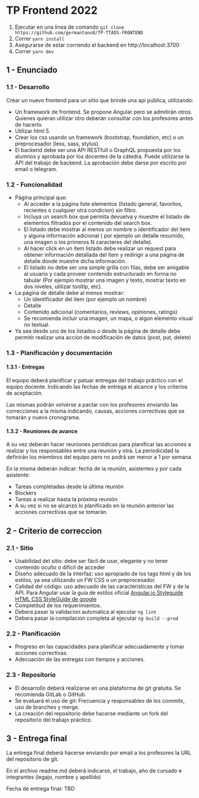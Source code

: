 # TP Frontend 2022

1. Ejecutar en una linea de comando `git clone https://github.com/germantano8/TP-TTADS-FRONTEND`
2. Correr `yarn install`
3. Asegurarse de estar corriendo el backend en http://localhost:3700
4. Correr `yarn dev`

## 1 - Enunciado

### 1.1 - Desarrollo

Crear un nuevo frontend para un sitio que brinde una api pública, utilizando:

- Un framework de frontend. Se propone Angular pero se admitirán otros. Quienes quieran utilizar otro deberán consultar con los profesores antes de hacerlo.
- Utilizar html 5.
- Crear los css usando un framework (bootstrap, foundation, etc) o un preprocesador (less, sass, stylus).
- El backend debe ser una API RESTfull o GraphQL propuesta por los alumnos y aprobada por los docentes de la cátedra. Puede utilizarse la API del trabajo de backend. La aprobación debe darse por escrito por email o telegram.

### 1.2 - Funcionalidad

- Página principal que:
  - Al acceder a la página liste elementos (listado general, favoritos, recientes o cualquier otra condicion) sin filtro.
  - Incluya un search box que permita devuelva y muestre el listado de elementos filtrados por el contenido del search box.
  - El listado debe mostrar al menos un nombre o identificador del item y alguna información adicional ( por ejemplo un detalle resumido, una imagen o los primeros N caracteres del detalle).
  - Al hacer click en un ítem listado debe realizar un request para obtener información detallada del ítem y redirigir a una página de detalle donde muestre dicha información.
  - El listado no debe ser una simple grilla con filas, debe ser amigable al usuario y cada proveer contenido estructurado en forma no tabular (Por ejemplo mostrar una imagen y texto, mostrar texto en dos niveles, utilizar tooltip, etc).
- La página de detalle debe al menos mostrar:
  - Un identificador del ítem (por ejemplo un nombre)
  - Detalle
  - Contenido adicional (comentarios, reviews, opiniones, ratings)
  - Se recomienda incluir una imagen, un mapa, o algún elemento visual no textual.
- Ya sea desde uno de los listados o desde la página de detalle debe permitir realizar una acción de modificación de datos (post, put, delete)

### 1.3 - Planificación y documentación

#### 1.3.1 - Entregas

El equipo deberá planificar y patuar entregas del trabajo práctico con el equipo docente. Indicando las fechas de entrega el alcance y los criterios de aceptación.

Las mismas podrán volverse a pactar con los profesores enviando las correcciones a la misma indicando, causas, acciones correctivas que se tomarán y nuevo cronograma.

#### 1.3.2 - Reuniones de avance

A su vez deberán hacer reuniones periódicas para planificar las acciones a realizar y los responsables entre una reunión y otra. La periodicidad la definirán los miembros del equipo pero no podrá ser menor a 1 por semana.

En la misma deberán indicar: fecha de la reunión, asistentes y por cada asistente:

- Tareas completadas desde la última reunión
- Blockers
- Tareas a realizar hasta la próxima reunión
- A su vez si no se alcanzó lo planificado en la reunión anterior las acciones correctivas que se tomarán.

## 2 - Criterio de correccion

### 2.1 - Sitio

- Usabilidad del sitio: debe ser fácil de usar, elegante y no tener contenido oculto o difícil de acceder
- Diseño adecuado de la interfaz: uso apropiado de los tags html y de los estilos, ya sea utilizando un FW CSS o un preprocesador.
- Calidad del código: uso adecuado de las características del FW y de la API. Para Angular usar la guia de estilos oficial [Angular.io Styleguide](https://angular.io/guide/styleguide) [HTML CSS StyleGuide de google](https://google.github.io/styleguide/htmlcssguide.html)
- Completitud de los requerimientos.
- Debera pasar la validacion automatica al ejecutar `ng lint`
- Debera pasar la compilacion completa al ejecutar `ng build --prod`

### 2.2 - Planificación

- Progreso en las capacidades para planificar adecuadamente y tomar acciones correctivas.
- Adecuación de las entregas con tiempos y acciones.

### 2.3 - Repositorio

- El desarrollo deberá realizarse en una plataforma de git gratuita. Se recomienda GitLab o GitHub.
- Se evaluará el uso de git: Frecuencia y responsables de los commits, uso de branches y merge.
- La creación del repositorio debe hacerse mediante un fork del repositorio del trabajo práctico.

## 3 - Entrega final

La entrega final deberá hacerse enviando por email a los profesores la URL del repositorio de git.

En el archivo readme.md deberá indicarse, el trabajo, año de cursado e integrantes (legajo, nombre y apellido)

Fecha de entrega final: TBD
